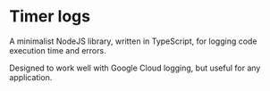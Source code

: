 # Timer logs

A minimalist  NodeJS library, written in TypeScript, for logging code execution time and errors.

Designed to work well with Google Cloud logging, but useful for any application.